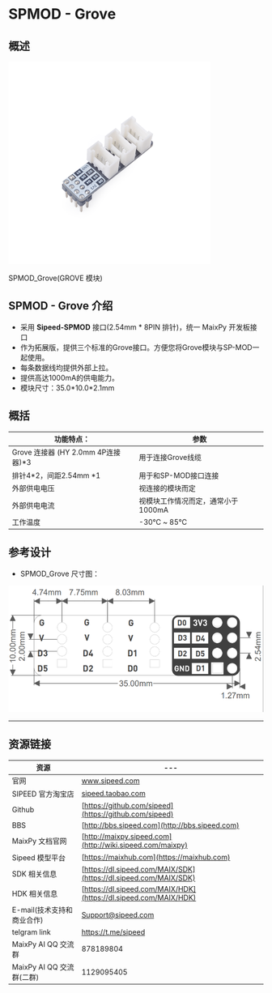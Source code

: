 # SPMOD - Grove


## 概述

<img src="../../assets/spmod/spmod_grove/sp_grove.png"  width="" height="400" />


SPMOD_Grove(GROVE 模块)

## SPMOD - Grove 介绍

- 采用 **Sipeed-SPMOD** 接口(2.54mm * 8PIN 排针)，统一 MaixPy 开发板接口
- 作为拓展版，提供三个标准的Grove接口。方便您将Grove模块与SP-MOD一起使用。
- 每条数据线均提供外部上拉。
- 提供高达1000mA的供电能力。
- 模块尺寸：35.0\*10.0\*2.1mm

## 概括

| 功能特点： | 参数 |
| --- | -- |
| Grove 连接器 (HY 2.0mm 4P连接器)*3 | 用于连接Grove线缆 |
| 排针4*2，间距2.54mm *1 | 用于和SP-MOD接口连接 |
| 外部供电电压 | 视连接的模块而定 |
| 外部供电电流 | 视模块工作情况而定，通常小于1000mA |
| 工作温度 | -30℃ ~ 85℃

## 参考设计

- SPMOD_Grove 尺寸图：

<img src="../../assets/spmod/spmod_grove/sipeed_spmod_grove.png" height="250" />

-----

## 资源链接

| 资源 | --- |
| --- | --- |
| 官网 | www.sipeed.com |
| SIPEED 官方淘宝店 |[sipeed.taobao.com](sipeed.taobao.com) |
|Github | [https://github.com/sipeed](https://github.com/sipeed) |
|BBS | [http://bbs.sipeed.com](http://bbs.sipeed.com) |
|MaixPy 文档官网 | [http://maixpy.sipeed.com](http://wiki.sipeed.com/maixpy) |
|Sipeed 模型平台 | [https://maixhub.com](https://maixhub.com) |
|SDK 相关信息 | [https://dl.sipeed.com/MAIX/SDK](https://dl.sipeed.com/MAIX/SDK) |
|HDK 相关信息 | [https://dl.sipeed.com/MAIX/HDK](https://dl.sipeed.com/MAIX/HDK) |
|E-mail(技术支持和商业合作) | [Support@sipeed.com](mailto:support@sipeed.com) |
|telgram link | https://t.me/sipeed |
|MaixPy AI QQ 交流群 | 878189804 |
|MaixPy AI QQ 交流群(二群) | 1129095405 |
